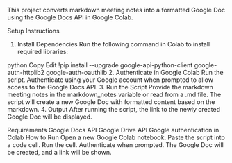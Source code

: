 This project converts markdown meeting notes into a formatted Google Doc using the Google Docs API in Google Colab.

Setup Instructions
1. Install Dependencies
Run the following command in Colab to install required libraries:

python
Copy
Edit
!pip install --upgrade google-api-python-client google-auth-httplib2 google-auth-oauthlib
2. Authenticate in Google Colab
Run the script.
Authenticate using your Google account when prompted to allow access to the Google Docs API.
3. Run the Script
Provide the markdown meeting notes in the markdown_notes variable or read from a .md file.
The script will create a new Google Doc with formatted content based on the markdown.
4. Output
After running the script, the link to the newly created Google Doc will be displayed.

Requirements
Google Docs API
Google Drive API
Google authentication in Colab
How to Run
Open a new Google Colab notebook.
Paste the script into a code cell.
Run the cell.
Authenticate when prompted.
The Google Doc will be created, and a link will be shown.
